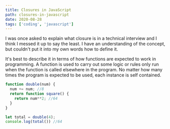 ```yaml
---
title: Closures in JavaScript
path: closures-in-javascript
date: 2020-08-28
tags: ['coding', 'javascript']
---
```


I was once asked to explain what closure is in a technical interview and I think I messed it up to say the least. I have an understanding of the concept, but couldn't put it into my own words how to define it.

It's best to describe it in terms of how functions are expected to work in programming. A function is used to carry out some logic or rules only run when the function is called elsewhere in the program. No matter how many times the program is expected to be used, each instance is self contained.

```js
function double(num) {
  num += num; //8
  return function square() {
    return num**2; //64
  }
}

let total = double(4);
console.log(total()) //64
```
